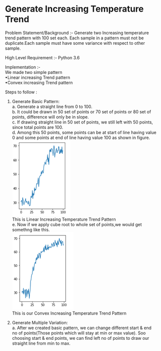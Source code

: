 # Generate Increasing Temperature Trend
Problem Statement/Background :- Generate two Increasing temperature trend pattern with 100 set each. Each sample in a pattern must not be duplicate.Each sample must have some variance with respect to other sample.

High Level Requirement :- Python 3.6  

Implementation :-  
We made two simple pattern  
•Linear increasing Trend pattern  
•Convex increasing Trend pattern  

Steps to follow :  
1. Generate Basic Pattern:  
    a. Generate a straight line from 0 to 100.  
    b. It could be drawn in 50 set of points or 70 set of points or 80 set of points, difference will only be in slope.  
    c. If drawing straight line in 50 set of points, we still left with 50 points, since total points are 100.  
    d. Among this 50 points, some points can be at start of line having value 0 and some points at end of line having          value 100 as shown in figure.  
    <img src='/Images/linear_rise.PNG'>  
    This is Linear Increasing Temperature Trend Pattern  
    e. Now if we apply cube root to whole set of points,we would get somethng like this.  
    <img src='/Images/convex_rise.PNG'>  
    This is our Convex Increasing Temperature Trend Pattern

2. Generate Multiple Variation:  
    a. After we created basic pattern, we can change different start & end no of points(Those points which will stay at min or max value). Soo choosing start & end points, we can find left no of points to draw our straight line from min to max.  
